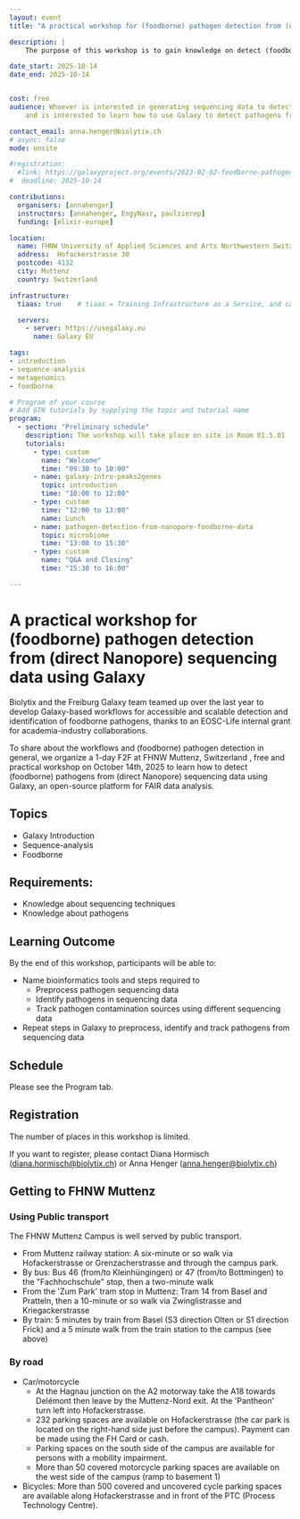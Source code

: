 ```yaml
---
layout: event
title: "A practical workshop for (foodborne) pathogen detection from (direct Nanopore) sequencing data using Galaxy"

description: |
    The purpose of this workshop is to gain knowledge on detect (foodborne) pathogens from (direct Nanopore) sequencing data using Galaxy. The workshop will be on October 14th 2024 as a 1-day F2F at FHNW Muttenz, Switzerland, free and practical workshop.

date_start: 2025-10-14
date_end: 2025-10-14


cost: free
audience: Whoever is interested in generating sequencing data to detect pathogens
    and is interested to learn how to use Galaxy to detect pathogens from sequencing data.

contact_email: anna.henger@biolytix.ch
# async: false
mode: onsite

#registration:
  #link: https://galaxyproject.org/events/2023-02-02-foodborne-pathogen-detection-workshop/ # needs to be updated if the registration is still open!!!
#  deadline: 2025-10-14

contributions:
  organisers: [annahenger]
  instructors: [annahenger, EngyNasr, paulzierep]
  funding: [elixir-europe]

location:
  name: FHNW University of Applied Sciences and Arts Northwestern Switzerland
  address:  Hofackerstrasse 30
  postcode: 4132
  city: Muttenz
  country: Switzerland

infrastructure:
  tiaas: true    # tiaas = Training Infrastructure as a Service, and can be requested (for free) from all major Galaxies

  servers:
    - server: https://usegalaxy.eu
      name: Galaxy EU

tags:
- introduction
- sequence-analysis
- metagenomics
- foodborne

# Program of your course
# Add GTN tutorials by supplying the topic and tutorial name
program:
  - section: "Preliminary schedule"
    description: The workshop will take place on site in Room 01.S.01
    tutorials:
      - type: custom
        name: "Welcome"
        time: "09:30 to 10:00"
      - name: galaxy-intro-peaks2genes
        topic: introduction
        time: "10:00 to 12:00"
      - type: custom
        time: "12:00 to 13:00" 
        name: Lunch
      - name: pathogen-detection-from-nanopore-foodborne-data
        topic: microbiome
        time: "13:00 to 15:30"
      - type: custom
        name: "Q&A and Closing"
        time: "15:30 to 16:00"

---
```

# A practical workshop for (foodborne) pathogen detection from (direct Nanopore) sequencing data using Galaxy

Biolytix and the Freiburg Galaxy team teamed up over the last year to develop Galaxy-based workflows for accessible and scalable detection and identification of foodborne pathogens, thanks to an EOSC-Life internal grant for academia-industry collaborations.

To share about the workflows and (foodborne) pathogen detection in general, we organize a 1-day F2F at FHNW Muttenz, Switzerland , free and practical workshop on October 14th, 2025 to learn how to detect (foodborne) pathogens from (direct Nanopore) sequencing data using Galaxy, an open-source platform for FAIR data analysis.

## Topics

- Galaxy Introduction
- Sequence-analysis
- Foodborne

## Requirements:
- Knowledge about sequencing techniques
- Knowledge about pathogens


## Learning Outcome

By the end of this workshop, participants will be able to:
- Name bioinformatics tools and steps required to
    - Preprocess pathogen sequencing data
    - Identify pathogens in sequencing data
    - Track pathogen contamination sources using different sequencing data
- Repeat steps in Galaxy to preprocess, identify and track pathogens from sequencing data


## Schedule

Please see the Program tab.

## Registration


The number of places in this workshop is limited. 



If you want to register, please contact Diana Hormisch ([diana.hormisch@biolytix.ch](mailto:diana.hormisch@biolytix.ch)) or Anna Henger ([anna.henger@biolytix.ch](mailto:anna.henger@biolytix.ch))


## Getting to FHNW Muttenz

### Using Public transport

The FHNW Muttenz Campus is well served by public transport.

- From Muttenz railway station: A six-minute or so walk via Hofackerstrasse or Grenzacherstrasse and through the campus park.
- By bus: Bus 46 (from/to Kleinhüngingen) or 47 (from/to Bottmingen) to the "Fachhochschule" stop, then a two-minute walk
- From the 'Zum Park' tram stop in Muttenz: Tram 14 from Basel and Pratteln, then a 10-minute or so walk via Zwinglistrasse and Kriegackerstrasse
- By train: 5 minutes by train from Basel (S3 direction Olten or S1 direction Frick) and a 5 minute walk from the train station to the campus (see above)


### By road

- Car/motorcycle
    - At the Hagnau junction on the A2 motorway take the A18 towards Delémont then leave by the Muttenz-Nord exit. At the 'Pantheon' turn left into Hofackerstrasse.
    - 232 parking spaces are available on Hofackerstrasse (the car park is located on the right-hand side just before the campus). Payment can be made using the FH Card or cash.
    - Parking spaces on the south side of the campus are available for persons with a mobility impairment.
    - More than 50 covered motorcycle parking spaces are available on the west side of the campus (ramp to basement 1)
- Bicycles: More than 500 covered and uncovered cycle parking spaces are available along Hofackerstrasse and in front of the PTC (Process Technology Centre).
